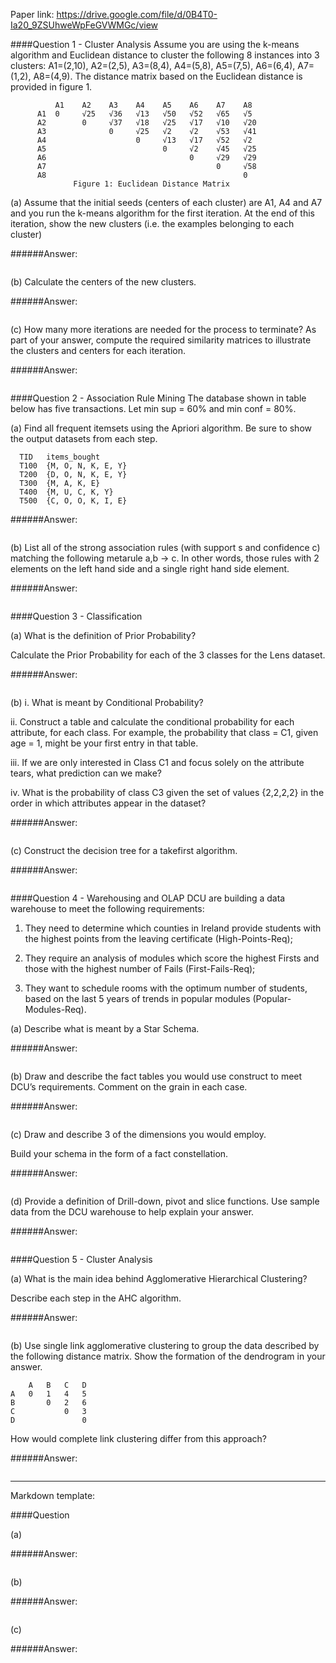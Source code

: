 Paper link: https://drive.google.com/file/d/0B4T0-Ia20_9ZSUhweWpFeGVWMGc/view

####Question 1 - Cluster Analysis
Assume you are using the k-means algorithm and Euclidean distance to cluster the following 8 instances into 3 clusters: A1=(2,10), A2=(2,5), A3=(8,4), A4=(5,8), A5=(7,5), A6=(6,4), A7=(1,2), A8=(4,9). The distance matrix based on the Euclidean distance is provided in figure 1.

              A1    A2    A3    A4    A5    A6    A7    A8
          A1  0     √25   √36   √13   √50   √52   √65   √5
          A2        0     √37   √18   √25   √17   √10   √20
          A3              0     √25   √2    √2    √53   √41
          A4                    0     √13   √17   √52   √2
          A5                          0     √2    √45   √25
          A6                                0     √29   √29
          A7                                      0     √58
          A8                                            0
                  Figure 1: Euclidean Distance Matrix

(a)
Assume that the initial seeds (centers of each cluster) are A1, A4 and A7 and you run the k-means algorithm for the first iteration. At the end of this iteration, show the new clusters (i.e. the examples belonging to each cluster)

######Answer:
```

```

(b)
Calculate the centers of the new clusters.

######Answer:
```

```

(c)
How many more iterations are needed for the process to terminate? As part of your answer, compute the required similarity matrices to illustrate the clusters and centers for each iteration.

######Answer:
```

```

####Question 2 - Association Rule Mining
The database shown in table below has five transactions. Let min sup = 60% and min conf = 80%.

(a)
Find all frequent itemsets using the Apriori algorithm. Be sure to show the output datasets from each step.

      TID   items_bought
      T100  {M, O, N, K, E, Y}
      T200  {D, O, N, K, E, Y}
      T300  {M, A, K, E}
      T400  {M, U, C, K, Y}
      T500  {C, O, O, K, I, E}

######Answer:
```

```

(b)
List all of the strong association rules (with support s and confidence c) matching the following metarule a,b → c. In other words, those rules with 2 elements on the left hand side and a single right hand side element.

######Answer:
```

```

####Question 3 - Classification

(a)
What is the definition of Prior Probability?

Calculate the Prior Probability for each of the 3 classes for the Lens dataset.

######Answer:
```

```

(b)
i. What is meant by Conditional Probability?

ii. Construct a table and calculate the conditional probability for each attribute, for each class. For example, the probability that class = C1, given age = 1, might be your first entry in that table.

iii. If we are only interested in Class C1 and focus solely on the attribute tears, what prediction can we make?

iv. What is the probability of class C3 given the set of values {2,2,2,2} in the order in which attributes appear in the dataset? 

######Answer:
```

```

(c)
Construct the decision tree for a takefirst algorithm.

######Answer:
```

```

####Question 4 - Warehousing and OLAP
DCU are building a data warehouse to meet the following requirements:

1. They need to determine which counties in Ireland provide students with the highest points from the leaving certificate (High-Points-Req);

2. They require an analysis of modules which score the highest Firsts and those with the highest number of Fails (First-Fails-Req);

3. They want to schedule rooms with the optimum number of students, based on the last 5 years of trends in popular modules (Popular-Modules-Req).

(a)
Describe what is meant by a Star Schema.

######Answer:
```

```

(b)
Draw and describe the fact tables you would use construct to meet DCU’s requirements. Comment on the grain in each case.

######Answer:
```

```

(c)
Draw and describe 3 of the dimensions you would employ.

Build your schema in the form of a fact constellation.

######Answer:
```

```

(d)
Provide a definition of Drill-down, pivot and slice functions. Use sample data from the DCU warehouse to help explain your answer.

######Answer:
```

```

####Question 5 - Cluster Analysis


(a)
What is the main idea behind Agglomerative Hierarchical Clustering?

Describe each step in the AHC algorithm.

######Answer:
```

```

(b)
Use single link agglomerative clustering to group the data described by the following distance matrix. Show the formation of the dendrogram in your answer.

        A   B   C   D
    A   0   1   4   5
    B       0   2   6
    C           0   3
    D               0
    

How would complete link clustering differ from this approach?

######Answer:
```

```

______________________________________________________________
Markdown template:

####Question 


(a)


######Answer:
```

```

(b)


######Answer:
```

```

(c)


######Answer:
```

```
